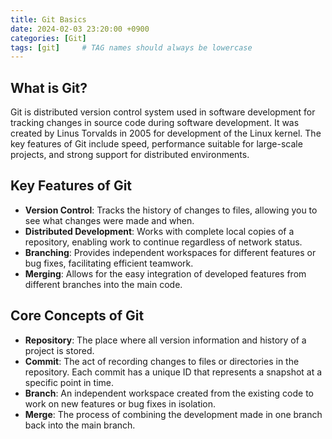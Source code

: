 ```yaml
---
title: Git Basics
date: 2024-02-03 23:20:00 +0900
categories: [Git]
tags: [git]     # TAG names should always be lowercase
---
```


## What is Git?
Git is distributed version control system used in software development for tracking changes in source code during software development.
It was created by Linus Torvalds in 2005 for development of the Linux kernel.
The key features of Git include speed, performance suitable for large-scale projects, and strong support for distributed environments.

## Key Features of Git
* **Version Control**: Tracks the history of changes to files, allowing you to see what changes were made and when.
* **Distributed Development**: Works with complete local copies of a repository, enabling work to continue regardless of network status.
* **Branching**: Provides independent workspaces for different features or bug fixes, facilitating efficient teamwork.
* **Merging**: Allows for the easy integration of developed features from different branches into the main code.

## Core Concepts of Git
* **Repository**: The place where all version information and history of a project is stored.
* **Commit**: The act of recording changes to files or directories in the repository. Each commit has a unique ID that represents a snapshot at a specific point in time.
* **Branch**: An independent workspace created from the existing code to work on new features or bug fixes in isolation.
* **Merge**: The process of combining the development made in one branch back into the main branch.